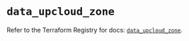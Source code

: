 # `data_upcloud_zone`

Refer to the Terraform Registry for docs: [`data_upcloud_zone`](https://registry.terraform.io/providers/upcloudltd/upcloud/4.0.0/docs/data-sources/zone).
